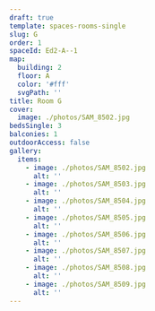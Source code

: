 ```yaml
---
draft: true
template: spaces-rooms-single
slug: G
order: 1
spaceId: Ed2-A--1
map: 
  building: 2
  floor: A
  color: '#fff'
  svgPath: ''
title: Room G
cover:
  image: ./photos/SAM_8502.jpg
bedsSingle: 3
balconies: 1
outdoorAccess: false
gallery:
  items:
    - image: ./photos/SAM_8502.jpg
      alt: ''
    - image: ./photos/SAM_8503.jpg
      alt: ''
    - image: ./photos/SAM_8504.jpg
      alt: ''
    - image: ./photos/SAM_8505.jpg
      alt: ''
    - image: ./photos/SAM_8506.jpg
      alt: ''
    - image: ./photos/SAM_8507.jpg
      alt: ''
    - image: ./photos/SAM_8508.jpg
      alt: ''
    - image: ./photos/SAM_8509.jpg
      alt: ''
---
```

